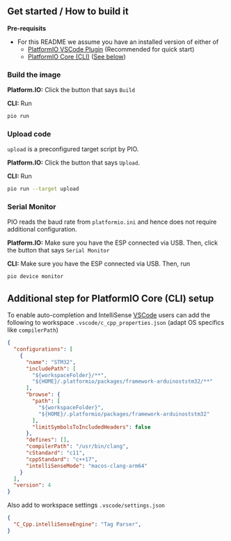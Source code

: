 ## Get started / How to build it

**Pre-requisits**
- For this README we assume you have an installed version of either of
  - [PlatformIO VSCode Plugin](https://platformio.org/platformio-ide) (Recommended for quick start)
  - [PlatformIO Core (CLI)](https://docs.platformio.org/en/latest/core/index.html) ([See below](#additional-step-for-platformio-core-cli-setup))

### Build the image

**Platform.IO:**
Click the button that says `Build`

**CLI:**
Run
```sh
pio run
```

### Upload code

`upload` is a preconfigured target script by PIO.

**Platform.IO:**
Click the button that says `Upload`.

**CLI:**
Run
```sh
pio run --target upload
```

### Serial Monitor

PIO reads the baud rate from `platformio.ini` and hence does not require additional configuration.

**Platform.IO:**
Make sure you have the ESP connected via USB.
Then, click the button that says `Serial Monitor`

**CLI:**
Make sure you have the ESP connected via USB.
Then, run

```sh
pio device monitor
```

## Additional step for PlatformIO Core (CLI) setup

To enable auto-completion and IntelliSense [VSCode](https://code.visualstudio.com/) users can add the following to workspace `.vscode/c_cpp_properties.json` (adapt OS specifics like `compilerPath`)

```json
{
  "configurations": [
    {
      "name": "STM32",
      "includePath": [
        "${workspaceFolder}/**",
        "${HOME}/.platformio/packages/framework-arduinoststm32/**"
      ],
      "browse": {
        "path": [
          "${workspaceFolder}",
          "${HOME}/.platformio/packages/framework-arduinoststm32"
        ],
        "limitSymbolsToIncludedHeaders": false
      },
      "defines": [],
      "compilerPath": "/usr/bin/clang",
      "cStandard": "c11",
      "cppStandard": "c++17",
      "intelliSenseMode": "macos-clang-arm64"
    }
  ],
  "version": 4
}
```

Also add to workspace settings `.vscode/settings.json`

```json
{
  "C_Cpp.intelliSenseEngine": "Tag Parser",
}
```
